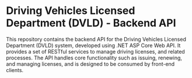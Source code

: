 # Driving Vehicles Licensed Department (DVLD) - Backend API
This repository contains the backend API for the Driving Vehicles Licensed Department (DVLD) system, developed using .NET ASP Core Web API. It provides a set of RESTful services to manage driving licenses, and related processes. The API handles core functionality such as issuing, renewing, and managing licenses, and is designed to be consumed by front-end clients.
